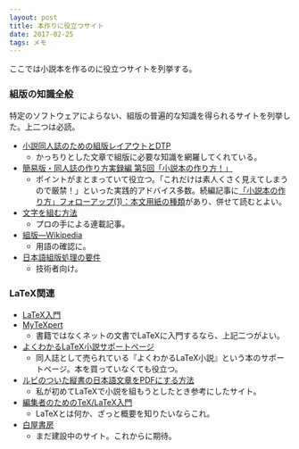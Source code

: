 ```yaml
---
layout: post
title: 本作りに役立つサイト
date: 2017-02-25
tags: メモ
---
```


ここでは小説本を作るのに役立つサイトを列挙する。

### 組版の知識全般
特定のソフトウェアによらない、組版の普遍的な知識を得られるサイトを列挙した。上二つは必読。
* [小説同人誌のための組版レイアウトとDTP](http://t2publisher.xrea.jp/forme/)
	- かっちりとした文章で組版に必要な知識を網羅してくれている。
* [簡易版・同人誌の作り方実録編 第5回「小説本の作り方！」](http://d.hatena.ne.jp/luxin/20090626/p1)
	- ポイントがまとまっていて役立つ。「これだけは素人くさく見えてしまうので厳禁！」といった実践的アドバイス多数。続編記事に[「小説本の作り方」フォローアップ(1)：本文用紙の種類](http://d.hatena.ne.jp/luxin/20090703#p1)があり、併せて読むとよい。
* [文字を組む方法](http://www.morisawa.co.jp/culture/japanese-typesetting/)
	- プロの手による連載記事。
* [組版―Wikipedia](https://ja.wikipedia.org/wiki/組版)
	- 用語の確認に。
* [日本語組版処理の要件](https://www.w3.org/TR/2012/NOTE-jlreq-20120403/ja/)
	- 技術者向け。

### LaTeX関連
* [LaTeX入門](http://www.h4.dion.ne.jp/~latexcat/intro/intro-index.html)
* [MyTeXpert](https://mytexpert.osdn.jp)
	- 書籍ではなくネットの文書でLaTeXに入門するなら、上記二つがよい。
* [よくわかるLaTeX小説サポートページ](http://p-act.sakura.ne.jp/PARALLEL_ACT/LaTeX-Dojin/)
	- 同人誌として売られている『よくわかるLaTeX小説』という本のサポートページ。本を買っていなくても役立つ。
* [ルビのついた縦書の日本語文章をPDFにする方法](http://nyancleap.net/novels/novelskill/rubypdf.html)
	- 私が初めてLaTeXで小説を組もうとしたとき参考にしたサイト。
* [編集者のためのTeX/LaTeX入門](http://www.kksanshusha.jp/booklab/guide/tex/tex-introduction)
	- LaTeXとは何か、ざっと概要を知りたいならこれ。
* [白屋書房](https://hakuoku.tumblr.com)
	- まだ建設中のサイト。これからに期待。
